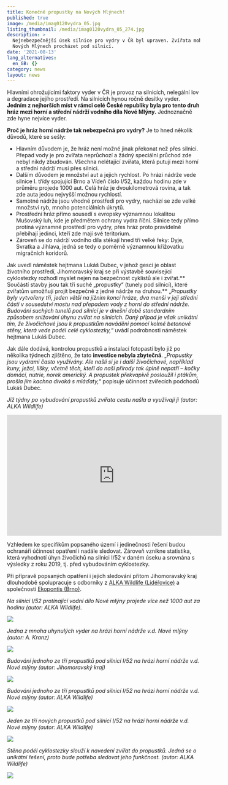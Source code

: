 ```yaml
---
title: Konečně propustky na Nových Mlýnech!
published: true
image: /media/imag0120vydra_05.jpg
listing_thumbnail: /media/imag0120vydra_05_274.jpg
description: >
  Nejnebezpečnější úsek silnice pro vydry v ČR byl upraven. Zvířata mohou na
  Nových Mlýnech procházet pod silnicí.
date: '2021-08-13'
lang_alternatives:
  en_GB: {}
category: news
layout: news
---
```

Hlavními ohrožujícími faktory vyder v ČR je provoz na silnicích, nelegální lov a degradace jejího prostředí. Na silnicích hynou ročně desítky vyder. **Jedním z nejhorších míst v rámci celé České republiky byla pro tento druh hráz mezi horní a střední nádrží vodního díla Nové Mlýny.** Jednoznačně zde hyne nejvíce vyder.

**Proč je hráz horní nádrže tak nebezpečná pro vydry?** Je to hned několik důvodů, které se sešly: 

* Hlavním důvodem je, že hráz není možné jinak překonat než přes silnici. Přepad vody je pro zvířata neprůchozí a žádný speciální průchod zde nebyl nikdy zbudován. Všechna nelétající zvířata, která putují mezi horní a střední nádrží musí přes silnici. 
* Dalším důvodem je množství aut a jejich rychlost. Po hrázi nádrže vede silnice I. třídy spojující Brno a Vídeň číslo I/52, každou hodinu zde v průměru projede 1000 aut. Celá hráz je dvoukilometrová rovina, a tak zde auta jedou nejvyšší možnou rychlostí. 
* Samotné nádrže jsou vhodné prostředí pro vydry, nachází se zde velké množství ryb, mnoho potenciálních úkrytů. 
* Prostřední hráz přímo sousedí s evropsky významnou lokalitou Mušovský luh, kde je předmětem ochrany vydra říční. Silnice tedy přímo protíná významné prostředí pro vydry, přes hráz proto pravidelně přebíhají jedinci, kteří zde mají své teritorium. 
* Zároveň se do nádrží vodního díla stékají hned tři velké řeky: Dyje, Svratka a Jihlava, jedná se tedy o poměrně významnou křižovatku migračních koridorů.

Jak uvedl náměstek hejtmana Lukáš Dubec, v jehož gesci je oblast životního prostředí, Jihomoravský kraj se při výstavbě související cyklostezky rozhodl myslet nejen na bezpečnost cyklistů ale i zvířat.** Součástí stavby jsou tak tři suché „propustky“ (tunely pod silnicí), které zvířatům umožňují projít bezpečně z jedné nádrže na druhou.** „_Propustky byly vytvořeny tři, jeden větší na jižním konci hráze, dva menší v její střední části v sousedství mostu nad přepadem vody z horní do střední nádrže. Budování suchých tunelů pod silnicí je v dnešní době standardním způsobem snižování úhynu zvířat na silnicích. Daný případ je však unikátní tím, že živočichové jsou k propustkům naváděni pomocí kolmé betonové stěny, která vede podél celé cyklostezky,_“ uvádí podrobnosti náměstek hejtmana Lukáš Dubec. 

Jak dále dodává, kontrolou propustků a instalací fotopastí bylo již po několika týdnech zjištěno, že tato **investice nebyla zbytečná**. „_Propustky jsou vydrami často využívány. Ale našli si je i další živočichové, například kuny, ježci, lišky, včetně těch, kteří do naší přírody tak úplně nepatří – kočky domácí, nutrie, norek americký. A propustek překvapivě posloužil i ptákům, prošla jím kachna divoká s mláďaty,_“ popisuje účinnost zvířecích podchodů Lukáš Dubec.

_Již týdny po vybudování propustků zvířata cestu našla a využívají ji (autor: ALKA Wildlife)_

<iframe width="560" height="315" src="https://www.youtube.com/embed//mcIuBSLqjAI" frameborder="0" allow="accelerometer; autoplay; clipboard-write; encrypted-media; gyroscope; picture-in-picture" allowfullscreen></iframe>

<br/>

Vzhledem ke specifikům popsaného území i jedinečnosti řešení budou ochranáři účinnost opatření i nadále sledovat. Zároveň vznikne statistika, která vyhodnotí úhyn živočichů na silnici I/52 v daném úseku a srovnána s výsledky z roku 2019, tj. před vybudováním cyklostezky. 

Při přípravě popsaných opatření i jejich sledování přitom Jihomoravský kraj dlouhodobě spolupracuje s odborníky z [ALKA Wildlife (Lidéřovice)](https://www.alkawildlife.eu/) a společnosti [Ekopontis (Brno)](https://www.ekopontis.cz/).

_Na silnici I/52 protínající vodní dílo Nové mlýny projede více než 1000 aut za hodinu (autor: ALKA Wildlife)._

![](/media/dscn4280.jpg)

_Jedna z mnoha uhynulých vyder na hrázi horní nádrže v.d. Nové mlýny (autor: A. Kranz)_

![](/media/p5310054-l.jpg)

_Budování jednoho ze tří propustků pod silnicí I/52 na hrázi horní nádrže v.d. Nové mlýny (autor: Jihomoravský kraj)_

![](/media/c6e118eda940a5856cf3db6f5961021c.jpg)

_Budování jednoho ze tří propustků pod silnicí I/52 na hrázi horní nádrže v.d. Nové mlýny (autor: ALKA Wildlife)_

![](/media/dscn4273.jpg)

_Jeden ze tří nových propustků pod silnicí I/52 na hrázi horní nádrže v.d. Nové mlýny (autor: ALKA Wildlife)_

![](/media/dscn4306.jpg)

_Stěna podél cyklostezky slouží k navedení zvířat do propustků. Jedná se o unikátní řešení, proto bude potřeba sledovat jeho funkčnost. (autor: ALKA Wildlife)_

![](/media/dscn4260.jpg)
